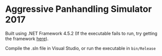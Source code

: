 Aggressive Panhandling Simulator 2017
=====================================

Built using .NET Framework 4.5.2 (If the executable fails to run, try getting the framework [here](https://www.microsoft.com/en-eg/download/details.aspx?id=42642)).

Compile the .sln file in Visual Studio, or run the executable in `bin/Release`
